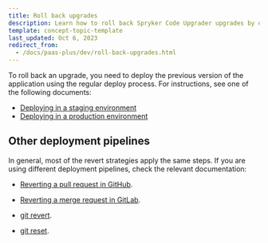 ```yaml
---
title: Roll back upgrades
description: Learn how to roll back Spryker Code Upgrader upgrades by deploying previous versions of the application and using GitHub, GitLab, or Git strategies to revert changes.
template: concept-topic-template
last_updated: Oct 6, 2023
redirect_from:
  - /docs/paas-plus/dev/roll-back-upgrades.html
---
```


To roll back an upgrade, you need to deploy the previous version of the application using the regular deploy process. For instructions, see one of the following documents:

- [Deploying in a staging environment](/docs/ca/dev/deploy-in-a-staging-environment.html)
- [Deploying in a production environment](/docs/ca/dev/deploy-in-a-production-environment.html)

## Other deployment pipelines

In general, most of the revert strategies apply the same steps. If you are using different deployment pipelines, check the relevant documentation:  


- [Reverting a pull request in GitHub](https://docs.github.com/en/pull-requests/collaborating-with-pull-requests/incorporating-changes-from-a-pull-request/reverting-a-pull-request).

- [Reverting a merge request in GitLab](https://docs.gitlab.com/ee/user/project/merge_requests/revert_changes.html#revert-a-merge-request).

- [git revert](https://git-scm.com/docs/git-revert).

- [git reset](https://git-scm.com/docs/git-reset).
